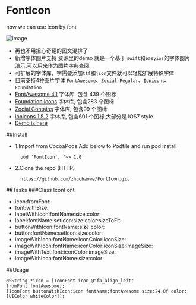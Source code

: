FontIcon
=======

now we can use icon by font


![image](http://08dream-08dream.stor.sinaapp.com/100003535548847.gif)

*  再也不用担心奇葩的图文混排了
*  新增字体图片支持 资源里的demo 就是一个基于 `swift`和`easyios`的字体图片演示,可以用来作为图片字典查阅
*  可扩展的字体库，字需要添加`ttf`和`json`文件就可以轻松扩展特殊字体
*  目前支持4种图片字体 `FontAwesome`、`Zocial-Regular`、`Ionicons`、`Foundation`
*  [FontAwesome 4.1](http://fortawesome.github.io/Font-Awesome/) 字体库, 包含 439 个图标
*  [Foundation icons](http://zurb.com/playground/foundation-icon-fonts-3) 字体库, 包含283 个图标
*  [Zocial Contains](http://zocial.smcllns.com/) 字体库, 包含99 个图标
*  [ionicons 1.5.2](http://ionicons.com/) 字体库, 包含601 个图标,大部分是 IOS7 style
*  [Demo is here](https://github.com/zhuchaowe/EasyIOS)

##Install

* 1.Import from CocoaPods
 	Add below to Podfile and run pod install

		pod 'FontIcon', '~> 1.0'
		
* 2.Clone the repo (HTTP)

		https://github.com/zhuchaowe/FontIcon.git
		

	
##Tasks
###Class IconFont

+ icon:fromFont:
+ font:withSize:
+ labelWithIcon:fontName:size:color:
+ label:fontName:setIcon:size:color:sizeToFit:
+ buttonWithIcon:fontName:size:color:
+ button:fontName:setIcon:size:color:
+ imageWithIcon:fontName:iconColor:iconSize:
+ imageWithIcon:fontName:iconColor:iconSize:imageSize:
+ imageWithText:font:iconColor:imageSize:
+ imageWithIcon:fontName:size:color:
	
##Usage


	NSString *icon = [IconFont icon:@"fa_align_left" fromFont:fontAwesome];
	[IconFont buttonWithIcon:icon fontName:fontAwesome size:24.0f color:[UIColor whiteColor]];